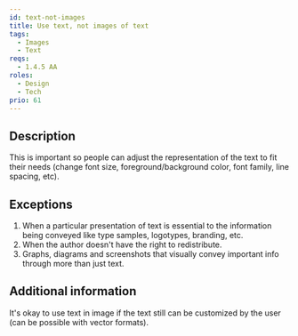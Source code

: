 ```yaml
---
id: text-not-images
title: Use text, not images of text
tags:
  - Images
  - Text
reqs:
  - 1.4.5 AA
roles:
  - Design
  - Tech
prio: 61
---
```


## Description

This is important so people can adjust the representation of the text to fit their needs (change font size, foreground/background color, font family, line spacing, etc).

## Exceptions

1. When a particular presentation of text is essential to the information being conveyed like type samples, logotypes, branding, etc.
2. When the author doesn't have the right to redistribute.
3. Graphs, diagrams and screenshots that visually convey important info through more than just text.

## Additional information

It's okay to use text in image if the text still can be customized by the user (can be possible with vector formats).

